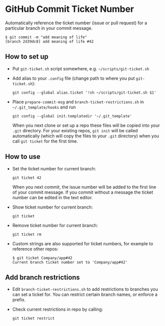 # GitHub Commit Ticket Number
Automatically reference the ticket number (issue or pull request) for a particular branch in your commit message.

```
$ git commit -m "add meaning of life"
[branch 2d39dc8] add meaning of life #42
```

## How to set up

- Put `git-ticket.sh` script somewhere, e.g. `~/scripts/git-ticket.sh`
- Add alias to your `.config` file (change path to where you put `git-ticket.sh`):

  ```
  git config --global alias.ticket '!sh ~/scripts/git-ticket.sh $1'
  ```
- Place `prepare-commit-msg` and `branch-ticket-restrictions.sh` in `~/.git_template/hooks` and run

  ```
  git config --global init.templatedir '~/.git_template'
  ```

  When you next clone or set up a repo these files will be copied into your `.git` directory. For your existing repos, `git init` will be called automatically (which will copy the files to your `.git` directory) when you call `git ticket` for the first time.

## How to use

- Set the ticket number for current branch:

  ```
  git ticket 42
  ```
  When you next commit, the issue number will be added to the first line of your commit message. If you commit without a message the ticket number can be edited in the text editor.

- Show ticket number for current branch:

  ```
  git ticket
  ```
- Remove ticket number for current branch:

  ```
  git ticket rm
  ```
- Custom strings are also supported for ticket numbers, for example to reference other repos:

  ```
  $ git ticket Company/app#42
  Current branch ticket number set to 'Company/app#42'
  ```

## Add branch restrictions

- Edit `branch-ticket-restrictions.sh` to add restrictions to branches you can set a ticket for. You can restrict certain branch names, or enforce a prefix.
- Check current restrictions in repo by calling:

  ```
  git ticket restrict
  ```
